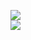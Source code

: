 [![](https://img.shields.io/badge/Made%20With-Github%20Spray-lightgrey.svg?style=for-the-badge&logo=github)](https://github.com/Annihil/github-spray#22927)  
[![](https://i.imgur.com/2DrTn0Z.gif)](https://github.com/Annihil/github-spray)